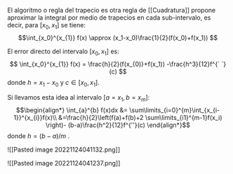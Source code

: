 El algoritmo o regla del trapecio es otra regla de [[Cuadratura]] propone aproximar la integral por medio de trapecios  en cada sub-intervalo, es decir, para $[x_0,x_1]$ se tiene:
$$\int_{x_0}^{x_{1}} f(x) \approx (x_1-x_0)\frac{1}{2}(f(x_0)+f(x_1)) $$

El error directo del intervalo $[x_{0}, x_{1}]$ es:
$$
\int_{x_0}^{x_{1}} f(x) = \frac{h}{2}(f(x_{0)}+f(x_1)) -\frac{h^3}{12}f^{´ ´}(c)
$$
donde $h=x_1-x_0$ y $c \in [x_{0} , x_1]$.

Si llevamos esta idea al intervalo $[a=x_{1}, b=x_{m}]$:
$$\begin{align*}
\int_{a}^{b} f(x)dx &= \sum\limits_{i=0}^{m}\int_{x_{i-1}}^{x_{i}}f(x)\\
&=\frac{h}{2}\left(f(a)+f(b)+2 \sum\limits_{i1}^{m-1}f(x_i) \right)- (b-a)\frac{h^2}{12}f^{''}(c)
\end{align*}$$
donde $h=(b-a)/m$ .

![[Pasted image 20221124041132.png]]

![[Pasted image 20221124041237.png]]